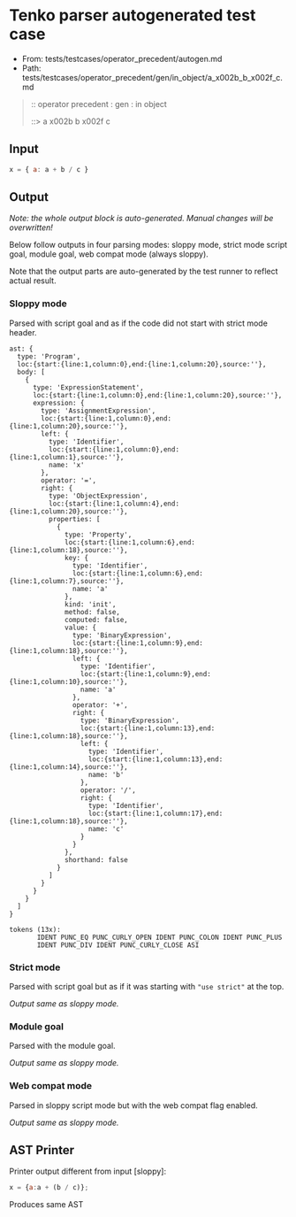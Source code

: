 # Tenko parser autogenerated test case

- From: tests/testcases/operator_precedent/autogen.md
- Path: tests/testcases/operator_precedent/gen/in_object/a_x002b_b_x002f_c.md

> :: operator precedent : gen : in object
>
> ::> a x002b b x002f c

## Input


`````js
x = { a: a + b / c }
`````

## Output

_Note: the whole output block is auto-generated. Manual changes will be overwritten!_

Below follow outputs in four parsing modes: sloppy mode, strict mode script goal, module goal, web compat mode (always sloppy).

Note that the output parts are auto-generated by the test runner to reflect actual result.

### Sloppy mode

Parsed with script goal and as if the code did not start with strict mode header.

`````
ast: {
  type: 'Program',
  loc:{start:{line:1,column:0},end:{line:1,column:20},source:''},
  body: [
    {
      type: 'ExpressionStatement',
      loc:{start:{line:1,column:0},end:{line:1,column:20},source:''},
      expression: {
        type: 'AssignmentExpression',
        loc:{start:{line:1,column:0},end:{line:1,column:20},source:''},
        left: {
          type: 'Identifier',
          loc:{start:{line:1,column:0},end:{line:1,column:1},source:''},
          name: 'x'
        },
        operator: '=',
        right: {
          type: 'ObjectExpression',
          loc:{start:{line:1,column:4},end:{line:1,column:20},source:''},
          properties: [
            {
              type: 'Property',
              loc:{start:{line:1,column:6},end:{line:1,column:18},source:''},
              key: {
                type: 'Identifier',
                loc:{start:{line:1,column:6},end:{line:1,column:7},source:''},
                name: 'a'
              },
              kind: 'init',
              method: false,
              computed: false,
              value: {
                type: 'BinaryExpression',
                loc:{start:{line:1,column:9},end:{line:1,column:18},source:''},
                left: {
                  type: 'Identifier',
                  loc:{start:{line:1,column:9},end:{line:1,column:10},source:''},
                  name: 'a'
                },
                operator: '+',
                right: {
                  type: 'BinaryExpression',
                  loc:{start:{line:1,column:13},end:{line:1,column:18},source:''},
                  left: {
                    type: 'Identifier',
                    loc:{start:{line:1,column:13},end:{line:1,column:14},source:''},
                    name: 'b'
                  },
                  operator: '/',
                  right: {
                    type: 'Identifier',
                    loc:{start:{line:1,column:17},end:{line:1,column:18},source:''},
                    name: 'c'
                  }
                }
              },
              shorthand: false
            }
          ]
        }
      }
    }
  ]
}

tokens (13x):
       IDENT PUNC_EQ PUNC_CURLY_OPEN IDENT PUNC_COLON IDENT PUNC_PLUS
       IDENT PUNC_DIV IDENT PUNC_CURLY_CLOSE ASI
`````

### Strict mode

Parsed with script goal but as if it was starting with `"use strict"` at the top.

_Output same as sloppy mode._

### Module goal

Parsed with the module goal.

_Output same as sloppy mode._

### Web compat mode

Parsed in sloppy script mode but with the web compat flag enabled.

_Output same as sloppy mode._

## AST Printer

Printer output different from input [sloppy]:

````js
x = {a:a + (b / c)};
````

Produces same AST
